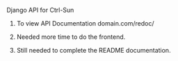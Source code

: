 Django API for Ctrl-Sun

1. To view API Documentation domain.com/redoc/

2. Needed more time to do the frontend.

3. Still needed to complete the README documentation.
